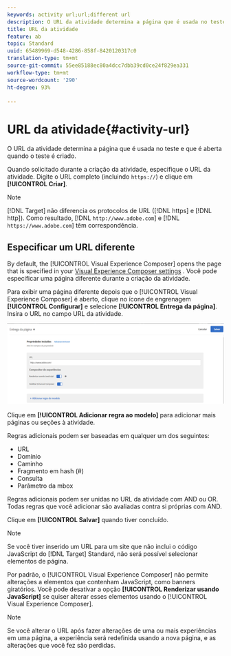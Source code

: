 ```yaml
---
keywords: activity url;url;different url
description: O URL da atividade determina a página que é usada no teste e que é aberta quando o teste é criado.
title: URL da atividade
feature: ab
topic: Standard
uuid: 65489969-d548-4286-858f-8420120317c0
translation-type: tm+mt
source-git-commit: 55ee85188ec80a4dcc7dbb39cd0ce24f829ea331
workflow-type: tm+mt
source-wordcount: '290'
ht-degree: 93%

---
```



# URL da atividade{#activity-url}

O URL da atividade determina a página que é usada no teste e que é aberta quando o teste é criado.

Quando solicitado durante a criação da atividade, especifique o URL da atividade. Digite o URL completo (incluindo `https://`) e clique em **[!UICONTROL Criar]**.

>[!NOTE]
>
>[!DNL Target] não diferencia os protocolos de URL ([!DNL https] e [!DNL http]). Como resultado, [!DNL `http://www.adobe.com`] e [!DNL `https://www.adobe.com`] têm correspondência.

## Especificar um URL diferente

By default, the [!UICONTROL Visual Experience Composer] opens the page that is specified in your [Visual Experience Composer settings](/help/administrating-target/visual-experience-composer-set-up.md)
. Você pode especificar uma página diferente durante a criação da atividade.

Para exibir uma página diferente depois que o [!UICONTROL Visual Experience Composer] é aberto, clique no ícone de engrenagem **[!UICONTROL Configurar]** e selecione **[!UICONTROL Entrega da página]**. Insira o URL no campo URL da atividade.

![Caixa de diálogo Entrega de página](/help/c-activities/t-test-ab/t-test-create-ab/assets/url-config-new.png)

Clique em **[!UICONTROL Adicionar regra ao modelo]** para adicionar mais páginas ou seções à atividade.

Regras adicionais podem ser baseadas em qualquer um dos seguintes:

* URL
* Domínio
* Caminho
* Fragmento em hash (#)
* Consulta
* Parâmetro da mbox

Regras adicionais podem ser unidas no URL da atividade com AND ou OR. Todas regras que você adicionar são avaliadas contra si próprias com AND.

Clique em **[!UICONTROL Salvar]** quando tiver concluído.

>[!NOTE]
>
>Se você tiver inserido um URL para um site que não inclui o código JavaScript do [!DNL Target] Standard, não será possível selecionar elementos de página.

Por padrão, o [!UICONTROL Visual Experience Composer] não permite alterações a elementos que contenham JavaScript, como banners giratórios. Você pode desativar a opção **[!UICONTROL Renderizar usando JavaScript]** se quiser alterar esses elementos usando o [!UICONTROL Visual Experience Composer].

>[!NOTE]
>
>Se você alterar o URL após fazer alterações de uma ou mais experiências em uma página, a experiência será redefinida usando a nova página, e as alterações que você fez são perdidas.
